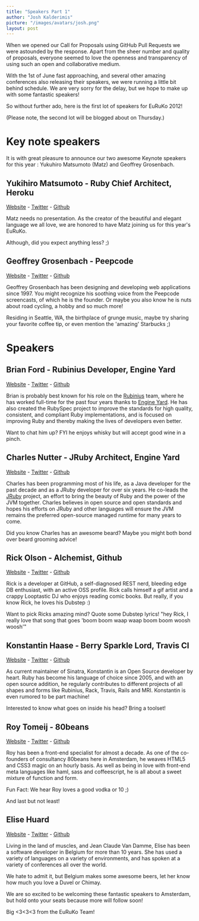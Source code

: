 ```yaml
---
title: "Speakers Part 1"
author: "Josh Kalderimis"
picture: "/images/avatars/josh.png"
layout: post
---
```

When we opened our Call for Proposals using GitHub Pull Requests we were astounded by the response. Apart from the sheer number and quality of proposals, everyone seemed to love the openness and transparency of using such an open and collaborative medium.

With the 1st of June fast approaching, and several other amazing conferences also releasing their speakers, we were running a little bit behind schedule. We are very sorry for the delay, but we hope to make up with some fantastic speakers!

So without further ado, here is the first lot of speakers for EuRuKo 2012!

(Please note, the second lot will be blogged about on Thursday.)

# Key note speakers

It is with great pleasure to announce our two awesome Keynote speakers for this year : Yukuhiro Matsumoto (Matz) and Geoffrey Grosenbach.

## Yukihiro Matsumoto - Ruby Chief Architect, Heroku
[Website](http://www.rubyist.net/~matz/) - [Twitter](https://twitter.com/yukihiro_matz) - [Github](https://github.com/matz)

Matz needs no presentation. As the creator of the beautiful and elegant language we all love, we are honored to have Matz joining us for this year's EuRuKo.

Although, did you expect anything less? ;)


## Geoffrey Grosenbach - Peepcode
[Website](https://peepcode.com/) - [Twitter](https://twitter.com/topfunky) - [Github](https://github.com/topfunky)

Geoffrey Grosenbach has been designing and developing web applications since 1997. You might recognize his soothing voice from the Peepcode screencasts, of which he is the founder. Or maybe you also know he is nuts about road cycling, a hobby and so much more!

Residing in Seattle, WA, the birthplace of grunge music, maybe try sharing your favorite coffee tip, or even mention the 'amazing' Starbucks ;)

# Speakers

## Brian Ford - Rubinius Developer, Engine Yard
[Website](http://brixen.io/) - [Twitter](https://twitter.com/brixen) - [Github](https://github.com/brixen/)

Brian is probably best known for his role on the [Rubinius](http://rubini.us/) team, where he has worked full-time for the past four years thanks to [Engine Yard](http://engineyard.com). He has also created the RubySpec project to improve the standards for high quality, consistent, and compliant Ruby implementations, and is focused on improving Ruby and thereby making the lives of developers even better.

Want to chat him up? FYI he enjoys whisky but will accept good wine in a pinch.



## Charles Nutter - JRuby Architect, Engine Yard
[Website](http://blog.headius.com) - [Twitter](https://twitter.com/headius) - [Github](https://github.com/headius/)

Charles has been programming most of his life, as a Java developer for the past decade and as a JRuby developer for over six years. He co-leads the [JRuby](http://jruby.org/) project, an effort to bring the beauty of Ruby and the power of the JVM together. Charles believes in open source and open standards and hopes his efforts on JRuby and other languages will ensure the JVM remains the preferred open-source managed runtime for many years to come.

Did you know Charles has an awesome beard? Maybe you might both bond over beard grooming advice!



## Rick Olson - Alchemist, Github
[Website](http://techno-weenie.net/) - [Twitter](https://twitter.com/technoweenie) - [Github](https://github.com/technoweenie)

Rick is a developer at GitHub, a self-diagnosed REST nerd, bleeding edge DB enthusiast, with an active OSS profile. Rick calls himself a gif artist and a crappy Looptastic DJ who enjoys reading comic books. But really, if you know Rick, he loves his Dubstep :)

Want to pick Ricks amazing mind? Quote some Dubstep lyrics! "hey Rick, I really love that song that goes 'boom boom waap waap boom boom woosh woosh'"



## Konstantin Haase - Berry Sparkle Lord, Travis CI
[Website](http://rkh.im/) - [Twitter](https://twitter.com/konstantinhaase) - [Github](https://github.com/rkh)

As current maintainer of Sinatra, Konstantin is an Open Source developer by heart. Ruby has become his language of choice since 2005, and with an open source addition, he regularly contributes to different projects of all shapes and forms like Rubinius, Rack, Travis, Rails and MRI. Konstantin is even rumored to be part machine!

Interested to know what goes on inside his head? Bring a toolset!



## Roy Tomeij - 80beans
[Website](http://roytomeij.com/) - [Twitter](https://twitter.com/roy) - [Github](https://github.com/roytomeij)

Roy has been a front-end specialist for almost a decade. As one of the co-founders of consultancy 80beans here in Amsterdam, he weaves HTML5 and CSS3 magic on an hourly basis. As well as being in love with front-end meta languages like haml, sass and coffeescript, he is all about a sweet mixture of function and form.

Fun Fact: We hear Roy loves a good vodka or 10 ;)



And last but not least!

## Elise Huard
[Website](http://jabberwocky.eu/) - [Twitter](https://twitter.com/elise_huard) - [Github](https://github.com/elisehuard)

Living in the land of muscles, and Jean Claude Van Damme, Elise has been a software developer in Belgium for more than 10 years. She has used a variety of languages on a variety of environments, and has spoken at a variety of conferences all over the world.

We hate to admit it, but Belgium makes some awesome beers, let her know how much you love a Duvel or Chimay.



We are so excited to be welcoming these fantastic speakers to Amsterdam, but hold onto your seats because more will follow soon!

Big <3<3<3 from the EuRuKo Team!